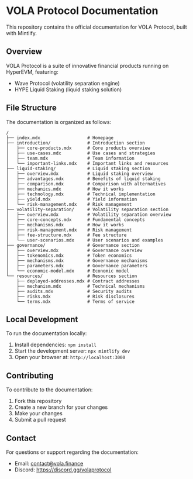 # VOLA Protocol Documentation

This repository contains the official documentation for VOLA Protocol, built with Mintlify.

## Overview

VOLA Protocol is a suite of innovative financial products running on HyperEVM, featuring:

- Wave Protocol (volatility separation engine)
- HYPE Liquid Staking (liquid staking solution)

## File Structure

The documentation is organized as follows:

```
/
├── index.mdx                  # Homepage
├── introduction/              # Introduction section
│   ├── core-products.mdx      # Core products overview
│   ├── use-cases.mdx          # Use cases and strategies
│   ├── team.mdx               # Team information
│   └── important-links.mdx    # Important links and resources
├── liquid-staking/            # Liquid staking section
│   ├── overview.mdx           # Liquid staking overview
│   ├── advantages.mdx         # Benefits of liquid staking
│   ├── comparison.mdx         # Comparison with alternatives
│   ├── mechanics.mdx          # How it works
│   ├── technology.mdx         # Technical implementation
│   ├── yield.mdx              # Yield information
│   └── risk-management.mdx    # Risk management
├── volatility-separation/     # Volatility separation section
│   ├── overview.mdx           # Volatility separation overview
│   ├── core-concepts.mdx      # Fundamental concepts
│   ├── mechanisms.mdx         # How it works
│   ├── risk-management.mdx    # Risk management
│   ├── fee-structure.mdx      # Fee structure
│   └── user-scenarios.mdx     # User scenarios and examples
├── governance/                # Governance section
│   ├── overview.mdx           # Governance overview
│   ├── tokenomics.mdx         # Token economics
│   ├── mechanisms.mdx         # Governance mechanisms
│   ├── parameters.mdx         # Governance parameters
│   └── economic-model.mdx     # Economic model
└── resources/                 # Resources section
    ├── deployed-addresses.mdx # Contract addresses
    ├── mechanism.mdx          # Technical mechanisms
    ├── audits.mdx             # Security audits
    ├── risks.mdx              # Risk disclosures
    └── terms.mdx              # Terms of service
```

## Local Development

To run the documentation locally:

1. Install dependencies: `npm install`
2. Start the development server: `npx mintlify dev`
3. Open your browser at: `http://localhost:3000`

## Contributing

To contribute to the documentation:

1. Fork this repository
2. Create a new branch for your changes
3. Make your changes
4. Submit a pull request

## Contact

For questions or support regarding the documentation:

- Email: contact@vola.finance
- Discord: https://discord.gg/volaprotocol
